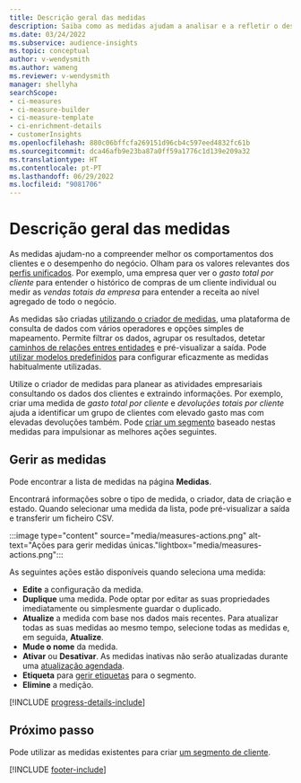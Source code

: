 ```yaml
---
title: Descrição geral das medidas
description: Saiba como as medidas ajudam a analisar e a refletir o desempenho da sua empresa.
ms.date: 03/24/2022
ms.subservice: audience-insights
ms.topic: conceptual
author: v-wendysmith
ms.author: wameng
ms.reviewer: v-wendysmith
manager: shellyha
searchScope:
- ci-measures
- ci-measure-builder
- ci-measure-template
- ci-enrichment-details
- customerInsights
ms.openlocfilehash: 880c06bffcfa269151d96cb4c597eed4832fc61b
ms.sourcegitcommit: dca46afb9e23ba87a0ff59a1776c1d139e209a32
ms.translationtype: HT
ms.contentlocale: pt-PT
ms.lasthandoff: 06/29/2022
ms.locfileid: "9081706"
---
```

# <a name="measures-overview"></a>Descrição geral das medidas

As medidas ajudam-no a compreender melhor os comportamentos dos clientes e o desempenho do negócio. Olham para os valores relevantes dos [perfis unificados](data-unification.md). Por exemplo, uma empresa quer ver o *gasto total por cliente* para entender o histórico de compras de um cliente individual ou medir as *vendas totais da empresa* para entender a receita ao nível agregado de todo o negócio.  

As medidas são criadas [utilizando o criador de medidas](measure-builder.md), uma plataforma de consulta de dados com vários operadores e opções simples de mapeamento. Permite filtrar os dados, agrupar os resultados, detetar [caminhos de relações entres entidades](relationships.md) e pré-visualizar a saída. Pode [utilizar modelos predefinidos](measure-templates.md) para configurar eficazmente as medidas habitualmente utilizadas.

Utilize o criador de medidas para planear as atividades empresariais consultando os dados dos clientes e extraindo informações. Por exemplo, criar uma medida de *gasto total por cliente* e *devoluções totais por cliente* ajuda a identificar um grupo de clientes com elevado gasto mas com elevadas devoluções também. Pode [criar um segmento](segments.md) baseado nestas medidas para impulsionar as melhores ações seguintes.

## <a name="manage-your-measures"></a>Gerir as medidas

Pode encontrar a lista de medidas na página **Medidas**.

Encontrará informações sobre o tipo de medida, o criador, data de criação e estado. Quando selecionar uma medida da lista, pode pré-visualizar a saída e transferir um ficheiro CSV.

:::image type="content" source="media/measures-actions.png" alt-text="Ações para gerir medidas únicas."lightbox="media/measures-actions.png":::

As seguintes ações estão disponíveis quando seleciona uma medida:

- **Edite** a configuração da medida.
- **Duplique** uma medida. Pode optar por editar as suas propriedades imediatamente ou simplesmente guardar o duplicado.
- **Atualize** a medida com base nos dados mais recentes. Para atualizar todas as suas medidas ao mesmo tempo, selecione todas as medidas e, em seguida, **Atualize**.
- **Mude o nome** da medida.
- **Ativar** ou **Desativar**. As medidas inativas não serão atualizadas durante uma [atualização agendada](system.md#schedule-tab).
- **Etiqueta** para [gerir etiquetas](work-with-tags-columns.md#manage-tags) para o segmento.
- **Elimine** a medição.

[!INCLUDE [progress-details-include](includes/progress-details-pane.md)]

## <a name="next-step"></a>Próximo passo

Pode utilizar as medidas existentes para criar [um segmento de cliente](segments.md).

[!INCLUDE [footer-include](includes/footer-banner.md)]
